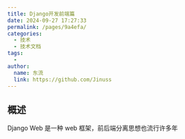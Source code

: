 ```yaml
---
title: Django开发前端篇
date: 2024-09-27 17:27:33
permalink: /pages/9a4efa/
categories:
  - 技术
  - 技术文档
tags:
  -
author:
  name: 东流
  link: https://github.com/Jinuss
---
```


## 概述

Django Web 是一种 web 框架，前后端分离思想也流行许多年
